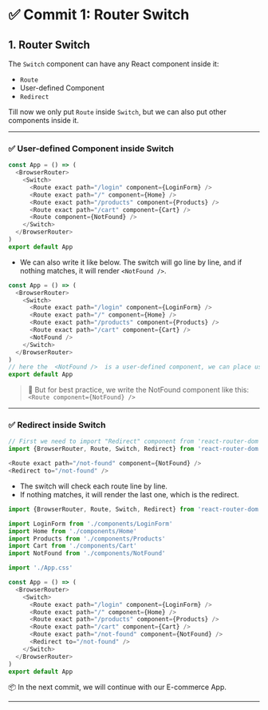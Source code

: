
# ✅ Commit 1: Router Switch

## 1. Router Switch

The `Switch` component can have any React component inside it:

- `Route`
- User-defined Component
- `Redirect`

Till now we only put `Route` inside `Switch`, but we can also put other components inside it.

---

### ✅ User-defined Component inside Switch

```js
const App = () => (
  <BrowserRouter>
    <Switch>
      <Route exact path="/login" component={LoginForm} />
      <Route exact path="/" component={Home} />
      <Route exact path="/products" component={Products} />
      <Route exact path="/cart" component={Cart} />
      <Route component={NotFound} />
    </Switch>
  </BrowserRouter>
)
export default App
```

- We can also write it like below. The switch will go line by line, and if nothing matches, it will render `<NotFound />`.

```js
const App = () => (
  <BrowserRouter>
    <Switch>
      <Route exact path="/login" component={LoginForm} />
      <Route exact path="/" component={Home} />
      <Route exact path="/products" component={Products} />
      <Route exact path="/cart" component={Cart} />
      <NotFound />
    </Switch>
  </BrowserRouter>
)
// here the  <NotFound />  is a user-defined component, we can place user-defined components like this inside Switch
export default App
```

> 🔁 But for best practice, we write the NotFound component like this: `<Route component={NotFound} />`

---

### ✅ Redirect inside Switch

```js
// First we need to import "Redirect" component from 'react-router-dom' 
import {BrowserRouter, Route, Switch, Redirect} from 'react-router-dom' 

<Route exact path="/not-found" component={NotFound} />
<Redirect to="/not-found" /> 
```

- The switch will check each route line by line.
- If nothing matches, it will render the last one, which is the redirect.

```js
import {BrowserRouter, Route, Switch, Redirect} from 'react-router-dom'

import LoginForm from './components/LoginForm'
import Home from './components/Home'
import Products from './components/Products'
import Cart from './components/Cart'
import NotFound from './components/NotFound'

import './App.css'

const App = () => (
  <BrowserRouter>
    <Switch>
      <Route exact path="/login" component={LoginForm} />
      <Route exact path="/" component={Home} />
      <Route exact path="/products" component={Products} />
      <Route exact path="/cart" component={Cart} />
      <Route exact path="/not-found" component={NotFound} />
      <Redirect to="/not-found" />
    </Switch>
  </BrowserRouter>
)
export default App
```

📦 In the next commit, we will continue with our E-commerce App.

---

